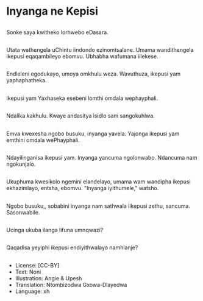 # Inyanga ne Kepisi

##
Sonke saya kwitheko
lorhwebo eDasara.

##
Utata wathengela
uChintu iindondo
ezinomtsalane.
Umama wandithengela
ikepusi eqaqambileyo
ebomvu.
Ubhabha wafumana
iilekese.

##
Endleleni egodukayo,
umoya omkhulu weza.
Wavuthuza, ikepusi
yam yaphaphatheka.

##
Ikepusi yam Yaxhaseka
esebeni lomthi omdala
wephayphali.

##
Ndalika kakhulu.
Kwaye andasitya isidlo
sam sangokuhlwa.

##
Emva kwexesha ngobo
busuku, inyanga yavela.
Yajonga ikepusi yam
emthini omdala
wePhayphali.

##
Ndayilinganisa ikepusi
yam.
Inyanga yancuma
ngolonwabo.
Ndancuma nam
ngokunjalo.

##
Ukuphuma kwesikolo
ngemini elandelayo,
umama wam wandipha
ikepusi ekhazimlayo,
entsha, ebomvu.
"Inyanga iyithumele,"
watsho.

##
Ngobo busuku,,
sobabini inyanga nam
sathwala iikepusi zethu,
sancuma.
Sasonwabile.

##
Ucinga ukuba ilanga
lifuna umnqwazi?

##
Qaqadisa yeyiphi
ikepusi endiyithwalayo
namhlanje?

##
* License: [CC-BY]
* Text: Noni
* Illustration: Angie & Upesh
* Translation: Ntombizodwa Gxowa-Dlayedwa
* Language: xh
